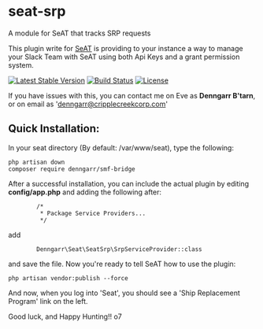 # seat-srp
A module for SeAT that tracks SRP requests

This plugin write for [SeAT](https://github.com/eveseat/seat) is providing to your instance a way to manage your Slack Team with SeAT using both Api Keys and a grant permission system.

[![Latest Stable Version](https://img.shields.io/packagist/v/denngarr/seat-srp.svg?style=flat-square)]()
[![Build Status](https://img.shields.io/travis/dysath/seat-srp.svg?style=flat-square)](https://travis-ci.org/dysath/seat-srp)
[![License](https://img.shields.io/badge/license-GPLv2-blue.svg?style=flat-square)](https://raw.githubusercontent.com/dysath/seat-srp/master/LICENSE)

If you have issues with this, you can contact me on Eve as **Denngarr B'tarn**, or on email as 'denngarr@cripplecreekcorp.com'

## Quick Installation:

In your seat directory (By default:  /var/www/seat), type the following:

```
php artisan down
composer require denngarr/smf-bridge
```

After a successful installation, you can include the actual plugin by editing **config/app.php** and adding the following after:

```
        /*
         * Package Service Providers...
         */
```
add
```
        Denngarr\Seat\SeatSrp\SrpServiceProvider::class
```

and save the file.  Now you're ready to tell SeAT how to use the plugin:

```
php artisan vendor:publish --force
```

And now, when you log into 'Seat', you should see a 'Ship Replacement Program' link on the left.

Good luck, and Happy Hunting!!  o7


